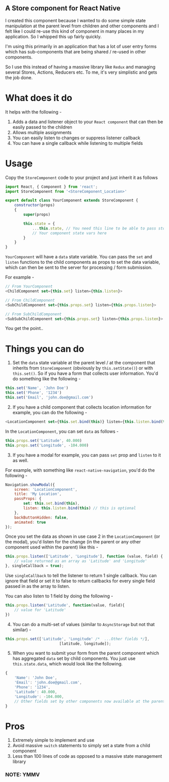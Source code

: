## A Store component for React Native

I created this component because I wanted to do some simple state manipulation at the parent level from children and other components and I felt like I could re-use this kind of component in many places in my application. So I whipped this up fairly quickly. 

I'm using this primarily in an application that has a lot of user entry forms which has sub-components that are being shared / re-used in other components.

So I use this instead of having a massive library like `Redux` and managing several Stores, Actions, Reducers etc. To me, it's very simplistic and gets the job done.

# What does it do
It helps with the following -
1. Adds a data and listener object to your `React component` that can then be easily passed to the children
2. Allows multiple assignments
3. You can easily listen to changes or suppress listener callback
4. You can have a single callback while listening to multiple fields

# Usage
Copy the `StoreComponent` code to your project and just inherit it as follows 

```javascript
import React, { Component } from 'react';
import StoreComponent from '<StoreComponent_Location>'

export default class YourComponent extends StoreComponent {
    constructor(props)
    {
        super(props)

        this.state = {
            ...this.state, // You need this line to be able to pass store component's state vars
            // Your component state vars here
        }
    }
}
```

`YourComponent` will have a `data` state variable. You can pass the `set` and `listen` functions to the child components as props to set the data variable, which can then be sent to the server for processing / form submission.

For example -

```javascript
// From YourComponent
<ChildComponent set={this.set} listen={this.listen}>
```

```javascript
// From ChildComponent
<SubChildComponent set={this.props.set} listen={this.props.listen}>
```

```javascript
// From SubChildComponent
<SubSubChildComponent set={this.props.set} listen={this.props.listen}>
```

You get the point..

# Things you can do

1. Set the `data` state variable at the parent level / at the component that inherits from `StoreComponent` (obviously by `this.setState()`) or with `this.set()`. So if you have a form that collects user information. You'd do something like the following -

```javascript
this.set('Name', 'John Doe')
this.set('Phone', '1234')
this.set('Email', 'john.doe@gmail.com')
```

2. If you have a child component that collects location information for example, you can do the following -

```javascript
<LocationComponent set={this.set.bind(this)} listen={this.listen.bind(this)} />
```

In the `LocationComponent`, you can set `data` as follows -

```javascript
this.props.set('Latitude', 40.000)
this.props.set('Longitude', -104.000)
```

3. If you have a modal for example, you can pass `set` prop and `listen` to it as well. 

For example, with something like `react-native-navigation`, you'd do the following -

```javascript
Navigation.showModal({
    screen: 'LocationComponent',
    title: 'My Location',
    passProps: {    
        set: this.set.bind(this),
        listen: this.listen.bind(this) // this is optional    
    },
    backButtonHidden: false,
    animated: true
});
```

Once you set the data as shown in use case 2 in the `LocationComponent` (or the modal), you'd listen for the change (in the parent or any other component used within the parent) like this -

```javascript
this.props.listen(['Latitude', 'Longitude'], function (value, field) {
    // value returned as an array as 'Latitude' and 'Longitude'    
}, singleCallback = true);
```

Use `singleCallback` to tell the listener to return 1 single callback. You can ignore that field or set it to false to return callbacks for every single field passed in as the array to listen.

You can also listen to 1 field by doing the following -

```javascript
this.props.listen('Latitude', function(value, field){
    // value for 'Latitude'
})
```

4. You can do a multi-set of values (similar to `AsyncStorage` but not that similar) -

```javascript
this.props.set(['Latitude', 'Longitude' /*  ...Other fields */], 
                        [latitude, longitude]);
```

5. When you want to submit your form from the parent component which has aggregated `data` set by child components. You just use `this.state.data`, which would look like the following.

```javascript
{
    'Name': 'John Doe',
    'Email': 'john.doe@gmail.com',
    'Phone': '1234',
    'Latitude': 40.000,
    'Longitude': -104.000,
    // Other fields set by other components now available at the parent
}
```

# Pros
1. Extremely simple to implement and use
2. Avoid massive `switch` statements to simply set a state from a child component
3. Less than 100 lines of code as opposed to a massive state management library

### NOTE: YMMV